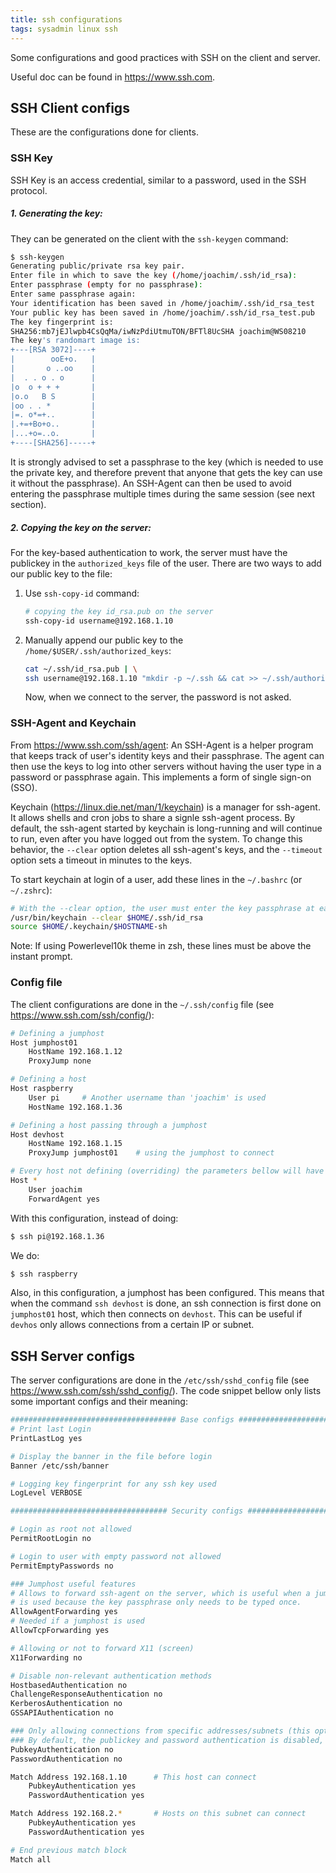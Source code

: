 ```yaml
---
title: ssh configurations
tags: sysadmin linux ssh
---
```


Some configurations and good practices with SSH on the client and server. 

<!--more-->

Useful doc can be found in https://www.ssh.com.


## SSH Client configs 

These are the configurations done for clients.

### SSH Key

SSH Key is an access credential, similar to a password, used in the SSH protocol. 

##### 1. Generating the key:

They can be generated on the client with the `ssh-keygen` command:

```bash
$ ssh-keygen
Generating public/private rsa key pair.
Enter file in which to save the key (/home/joachim/.ssh/id_rsa): 
Enter passphrase (empty for no passphrase):
Enter same passphrase again:
Your identification has been saved in /home/joachim/.ssh/id_rsa_test
Your public key has been saved in /home/joachim/.ssh/id_rsa_test.pub
The key fingerprint is:
SHA256:mb7jEJlwpb4CsQqMa/iwNzPdiUtmuTON/BFTl8UcSHA joachim@WS08210
The key's randomart image is:
+---[RSA 3072]----+
|        ooE+o.   |
|       o ..oo    |
|  . . o . o      |
|o  o + + +       |
|o.o   B S        |
|oo . . *         |
|=. o*=+..        |
|.+=+Bo+o..       |
|...+o=..o.       |
+----[SHA256]-----+
```

It is strongly advised to set a passphrase to the key (which is needed to use the private key, and therefore prevent that anyone that gets the key can use it without the passphrase). An SSH-Agent can then be used to avoid entering the passphrase multiple times during the same session (see next section).

##### 2. Copying the key on the server:

For the key-based authentication to work, the server must have the publickey in the `authorized_keys` file of the user. There are two ways to add our public key to the file:

1. Use `ssh-copy-id` command:

   ```bash
   # copying the key id_rsa.pub on the server
   ssh-copy-id username@192.168.1.10
   ```

2. Manually append our public key to the `/home/$USER/.ssh/authorized_keys`:

   ```bash
   cat ~/.ssh/id_rsa.pub | \
   ssh username@192.168.1.10 "mkdir -p ~/.ssh && cat >> ~/.ssh/authorized_keys"
   ```

   Now, when we connect to the server, the password is not asked.

### SSH-Agent and Keychain

From https://www.ssh.com/ssh/agent:
An SSH-Agent is a helper program that keeps track of user's identity keys and their passphrase. The agent can then use the keys to log into other servers without having the user type in a password or passphrase again. This implements a form of single sign-on (SSO).

Keychain (https://linux.die.net/man/1/keychain) is a manager for ssh-agent. It allows shells and cron jobs to share a signle ssh-agent process. By default, the ssh-agent started by keychain is long-running and will continue to run, even after you have logged out from the system. To change this behavior, the `--clear` option deletes all ssh-agent's keys, and the `--timeout` option sets a timeout in minutes to the keys.

To start keychain at login of a user, add these lines in the `~/.bashrc` (or `~/.zshrc`):

```bash
# With the --clear option, the user must enter the key passphrase at each new login
/usr/bin/keychain --clear $HOME/.ssh/id_rsa
source $HOME/.keychain/$HOSTNAME-sh
```

Note: If using Powerlevel10k theme in zsh, these lines must be above the instant prompt.

### Config file

The client configurations are done in the `~/.ssh/config` file (see https://www.ssh.com/ssh/config/):

```bash
# Defining a jumphost
Host jumphost01
    HostName 192.168.1.12
    ProxyJump none

# Defining a host
Host raspberry
    User pi     # Another username than 'joachim' is used
    HostName 192.168.1.36

# Defining a host passing through a jumphost
Host devhost
    HostName 192.168.1.15
    ProxyJump jumphost01    # using the jumphost to connect

# Every host not defining (overriding) the parameters bellow will have their value 
Host *
    User joachim
    ForwardAgent yes
```

With this configuration, instead of doing:

```bash
$ ssh pi@192.168.1.36
```

We do:

```bash
$ ssh raspberry
```

Also, in this configuration, a jumphost has been configured. This means that when the command `ssh devhost` is done, an ssh connection is first done on `jumphost01` host, which then connects on `devhost`. This can be useful if `devhos` only allows connections from a certain IP or subnet.

## SSH Server configs

The server configurations are done in the `/etc/ssh/sshd_config` file (see https://www.ssh.com/ssh/sshd_config/). The code snippet bellow only lists some important configs and their meaning:

```bash
##################################### Base configs #####################################
# Print last Login
PrintLastLog yes

# Display the banner in the file before login
Banner /etc/ssh/banner

# Logging key fingerprint for any ssh key used
LogLevel VERBOSE

################################### Security configs ###################################

# Login as root not allowed
PermitRootLogin no

# Login to user with empty password not allowed
PermitEmptyPasswords no

### Jumphost useful features
# Allows to forward ssh-agent on the server, which is useful when a jumphost
# is used because the key passphrase only needs to be typed once.
AllowAgentForwarding yes
# Needed if a jumphost is used
AllowTcpForwarding yes

# Allowing or not to forward X11 (screen)
X11Forwarding no

# Disable non-relevant authentication methods
HostbasedAuthentication no
ChallengeResponseAuthentication no
KerberosAuthentication no
GSSAPIAuthentication no

### Only allowing connections from specific addresses/subnets (this option can be used for better security)
### By default, the publickey and password authentication is disabled, but on a match, it is overriden
PubkeyAuthentication no
PasswordAuthentication no

Match Address 192.168.1.10      # This host can connect
    PubkeyAuthentication yes
    PasswordAuthentication yes

Match Address 192.168.2.*       # Hosts on this subnet can connect
    PubkeyAuthentication yes
    PasswordAuthentication yes

# End previous match block
Match all

```